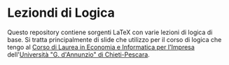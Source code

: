 # Leziondi di Logica

Questo repository contiene sorgenti LaTeX con varie lezioni di logica di base. Si tratta principalmente di slide che utilizzo per il corso di logica che tengo al [Corso di Laurea in Economia e Informatica per l'Impresa](https://cleii.unich.it) dell'[Università "G. d'Annunzio" di Chieti-Pescara](https://www.unich.it).
